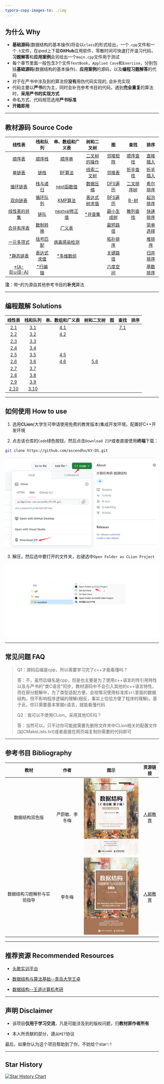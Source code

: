 ```yaml
---
typora-copy-images-to: ./img
---
```


## 为什么 Why

- **基础源码**(数据结构的基本操作)将会以`class`的形式给出，一个`.cpp`文件和一个`.h`文件，在*ipad*上下载**GitHub**应用软件，零散时间可快速打开温习代码，**习题解答**和**应用案例**会另给出一个`main.cpp`文件用于测试
- 每个章节里面一般包含3个文件`TextBook`，`Applied Case`和`Exercise`，分别包括**基础源码**(数据结构的基本操作)、**应用案例**的源码，以及**编程习题解答**的代码
- 对于在严书中涉及到的算法但**没有**用伪代码实现的, 会补充实现
- 代码主要以**严书**的为主，同时会补充参考书目的代码，遇到**完全重复**的算法时，**采用严书的实现方式**
- 命名方式、代码规范选用**严书标准**
- **开箱即用**

------



## 教材源码 Source Code

|                            线性表                            |                           栈和队列                           |                       串、数组和广义表                       |                          树和二叉树                          |                              图                              |                             查找                             |                             排序                             |
| :----------------------------------------------------------: | :----------------------------------------------------------: | :----------------------------------------------------------: | :----------------------------------------------------------: | :----------------------------------------------------------: | :----------------------------------------------------------: | :----------------------------------------------------------: |
| <a href="02-Linear List\TextBook\01_SqList\SqList.cpp">顺序表</a> | <a href="03-Stack_Queue/TextBook/01_SqStack/SqStack.cpp">顺序栈</a> | <a href="04-String_ Array_Generalized List\TextBook\01_SString\SString.cpp">顺序串</a> | <a href="05-Tree_Binary Tree/TextBook/01_BiTree/BiTree.cpp">二叉树的操作</a> | <a href="06-Graph/TextBook/01_AdjacencyMatrix/AdjacencyMatrix.cpp">邻接矩阵</a> | <a href="07-Searching/TextBook/01_Search_Seq/Search_Seq.cpp">顺序查找</a> | <a href="08-Sorting/TextBook/01_InsertSort/InsertSort.cpp">直接插入</a> |
| <a href="02-Linear List\TextBook\02_LinkList\LinkList.cpp">单链表</a> | <a href="03-Stack_Queue/TextBook/02_LinkStack/LinkStack.cpp">链栈</a> | <a href="04-String_ Array_Generalized List\TextBook\02_Index_BF\Index_BF.cpp">BF算法</a> | <a href="05-Tree_Binary Tree\TextBook\02_BiThrTree\BiThrTree.cpp">线索二叉树</a> | <a href="06-Graph/TextBook/02_AdjacencyList/AdjacencyList.cpp">邻接表</a> | <a href="07-Searching/TextBook/02_Search_Bin/Search_Bin.cpp">折半查找</a> | <a href="08-Sorting/TextBook/02_BInsertSort/BInsertSort.cpp">折半插入</a> |
| <a href="02-Linear List\TextBook\03_CLinkList\CLinkList.cpp">循环链表</a> | <a href="03-Stack_Queue/TextBook/03_StackAndRecursion/StackAndRecursion.cpp">栈与递归</a> | <a href="04-String_ Array_Generalized List\TextBook\03_next\next.cpp">next函数值</a> | <a href="05-Tree_Binary Tree/Applied Case/DataCompression/HuffmanTree.cpp">数据压缩</a> |    <a href="06-Graph/TextBook/03_DFS/DFS.cpp">DFS遍历</a>    | <a href="07-Searching/TextBook/03_BSTree/BSTree.cpp">二叉排序树</a> | <a href="08-Sorting/TextBook/03_ShellSort/ShellSort.cpp">希尔排序</a> |
| <a href="02-Linear List\TextBook\04_DuLinkList\DuLinkList.cpp">双向链表</a> | <a href="03-Stack_Queue/TextBook/04_SqQueue/SqQueue.cpp">循环队列</a> | <a href="04-String_ Array_Generalized List\TextBook\04_Index_KMP\Index_KMP.cpp">KMP算法</a> | <a href="05-Tree_Binary Tree\Applied Case\BinaryTreeComputeExp\ComputeExpression.cpp">表达式树求值</a> |    <a href="06-Graph\TextBook\04_BFS\BFS.cpp">BFS遍历</a>    | <a href="07-Searching/TextBook/04_B- Tree/B_Tree.cpp">B-树</a> | <a href="08-Sorting/TextBook/04_BubbleSort/BubbleSort.cpp">起泡排序</a> |
| <a href="02-Linear List\TextBook\05_Union\Union.cpp">线性表的并集</a> | <a href="03-Stack_Queue/TextBook/05_LinkQueue/LinkQueue.cpp">链队</a> | <a href="04-String_ Array_Generalized List\TextBook\05_nextval\nextval.cpp">nextval修正值</a> | <a href="05-Tree_Binary Tree/TextBook/03_DisjointSet/DisjointSet.cpp">*并查集</a> | <a href="06-Graph/TextBook/05_MinimumCostSpanningTree/MinimumCostSpanningTree.cpp">最小生成树</a> | <a href="07-Searching/TextBook/05_HashTable/HashTable.cpp">散列查找</a> | <a href="08-Sorting/TextBook/05_QuickSort/QuickSort.cpp">快速排序</a> |
| <a href="02-Linear List\TextBook\06_MergeList\MergeList.cpp">合并有序表</a> | <a href="03-Stack_Queue\Applied Case\Conversion\Conversion.cpp">数制转换</a> | <a href="04-String_ Array_Generalized List\TextBook\06_GList\GList.cpp">广义表</a> |                                                              | <a href="06-Graph/TextBook/06_ShortestPath/ShortestPath.cpp">最短路径</a> |                                                              | <a href="08-Sorting/TextBook/06_SelectSort/SelectSort.cpp">简单选择</a> |
| <a href="02-Linear List/Applied Case/Polynomial/Polynomial.cpp">一元多项式</a> | <a href="03-Stack_Queue/Applied Case/Matching/Matching.cpp">括号匹配</a> | <a href="04-String_ Array_Generalized List\Applied Case\Virus_detection\Virus_detection.cpp">病毒感染检测</a> |                                                              | <a href="06-Graph/TextBook/07_TopologicalSort/TopologicalSort.cpp">拓扑排序</a> |                                                              | <a href="08-Sorting/TextBook/07_HeapSort/HeapSort.cpp">堆排序</a> |
| <a href="02-Linear List/TextBook/SLinkList/SLinkList.cpp">*静态链表</a> | <a href="03-Stack_Queue/Applied Case/EvaluateExpression/EvaluateExpression.cpp">表达式求值</a> | <a href="04-String_ Array_Generalized List/TextBook/Array/Array.cpp">*多维数组</a> |                                                              | <a href="06-Graph/TextBook/08_CriticalPath/CriticalPath.cpp">关键路径</a> |                                                              | <a href="08-Sorting/TextBook/08_MergeSort/MergeSort.cpp">归并排序</a> |
| <a href="02-Linear List/TextBook/Difference/Difference.cpp">*(A-B)∪(B-A)</a> | <a href="03-Stack_Queue/TextBook/LineEdit/LineEdit.cpp">*行编辑</a> |                                                              |                                                              | <a href="06-Graph/Applied Case/SixDegreeSeparation/SixDegree_BFS.cpp">六度空间</a> |                                                              | <a href="08-Sorting/TextBook/09_RadixSort/RadixSort.cpp">基数排序</a> |

**注**：带`*`的为源自其他参考书目的**补充**算法

------



## 编程题解 Solutions

|                            线性表                            |                           栈和队列                           |                       串、数组和广义表                       |                          树和二叉树                          |  图  |                             查找                             | 排序 |
| :----------------------------------------------------------: | :----------------------------------------------------------: | :----------------------------------------------------------: | :----------------------------------------------------------: | :--: | :----------------------------------------------------------: | :--: |
| <a href="02-Linear List/Exercise/2.1_MergeList/MergeList.cpp">2.1</a> | <a href="03-Stack_Queue/Exercise/3.1_DblStack/DblStack.cpp">3.1</a> | <a href="04-String_ Array_Generalized List/Exercise/4.1_CharacterFrequencyStatistics/CharacterFrequencyStatistics.cpp">4.1</a> |                                                              |      | <a href="07-Searching/Exercise/7.1_BinSearch_Cur/BinSearch_Cur.cpp">7.1</a> |      |
| <a href="02-Linear List/Exercise/2.2_MergeList/MergeList.cpp">2.2</a> | <a href="03-Stack_Queue\Exercise\3.2_IsPalindrome\IsPalindrome.cpp">3.2</a> | <a href="04-String_ Array_Generalized List/Exercise/4.2_Inverse/Inverse.cpp">4.2</a> |                                                              |      |                                                              |      |
| <a href="02-Linear List/Exercise/2.3_Intersection/Intersection.cpp">2.3</a> | <a href="03-Stack_Queue/Exercise/3.3_InOutS/InOutS.cpp">3.3</a> |                                                              |                                                              |      |                                                              |      |
| <a href="02-Linear List\Exercise\2.4_Difference\Difference.cpp">2.4</a> | <a href="03-Stack_Queue/Exercise/3.4_Postfix/Postfix.cpp">3.4</a> |                                                              |                                                              |      |                                                              |      |
| <a href="02-Linear List/Exercise/2.5_Decompose/Decompose.cpp">2.5</a> | <a href="03-Stack_Queue/Exercise/3.5_Judge/Judge.cpp">3.5</a> | <a href="04-String_ Array_Generalized List/Exercise/4.5_IsEqual/isEqual.cpp">4.5</a> |                                                              |      |                                                              |      |
|  <a href="02-Linear List\Exercise\2.6_Max\Max.cpp">2.6</a>   | <a href="03-Stack_Queue/Exercise/3.6_LinkQueue/LinkQueue.cpp">3.6</a> | <a href="04-String_ Array_Generalized List/Exercise/4.6_Partition/Partition.cpp">4.6</a> | <a href="05-Tree_Binary Tree/Exercise/5.6_LevelOrderTraversal/LevelOrderTraversal.cpp">5.6</a> |      |                                                              |      |
| <a href="02-Linear List\Exercise\2.7_Inverse\Inverse.cpp">2.7</a> | <a href="03-Stack_Queue/Exercise/3.7_SqQueueWithTag/SqQueueWithTag.cpp">3.7</a> |                                                              |                                                              |      |                                                              |      |
| <a href="02-Linear List\Exercise\2.8_DeleteMinMax\DeleteMinMax.cpp">2.8</a> | <a href="03-Stack_Queue/Exercise/3.8_Deque/Deque.cpp">3.8</a> |                                                              |                                                              |      |                                                              |      |
| <a href="02-Linear List/Exercise/2.9_Exchange/Exchange.cpp">2.9</a> |  <a href="03-Stack_Queue/Exercise/3.9_Ack/Ack.cpp">3.9</a>   |                                                              |                                                              |      |                                                              |      |
| <a href="02-Linear List/Exercise/2.10_DeleteItem/DeleteItem.cpp">2.10</a> | <a href="03-Stack_Queue/Exercise/3.10_RecursionInLinkList/RecursionInLinkList.cpp">3.10</a> |                                                              |                                                              |      |                                                              |      |

------



## 如何使用 How to use

1. 选用**CLion**(大学生可申请使用免费的教育版本)集成开发环境，配置好C++开发环境

2. 点击该仓库的`Code`绿色按钮，然后点击`Download ZIP`或者直接使用**终端**下载：

```bash
git clone https://github.com/ascendho/KY-DS.git
```

![](img/C0J__QFOH%5D4RD%7D%5BU%7DHYWV@B.png)

3. 解压，然后选中要打开的文件夹，右键选中`Open Folder as CLion Project`

![1](img/1.png)

------



## 常见问题 FAQ

> Q1：源码后缀是cpp，所以需要学习完了c++才能看懂吗？
>
> 答：不，虽然后缀名是cpp，但是也主要是为了使用c++语言的传引用特性以及与严书的"类C语言"同步，教材源码中不会引入其他的c++语言特性，而在部分题解中，为了类型适配方便，会视情况使用标准库`stl`里面的数据结构，但不影响程序逻辑的理解(相反，事实上恰恰方便了程序的理解)。基于此，你只需要基本掌握c语言，就能看懂代码
>
> 
>
> Q2：我可以不使用CLion，采用其他IDE吗？
>
> 答：当然可以，只不过你可能就需要先删除文件夹中CLion相关的配置文件(如CMakeLists.txt)或者直接在网页端复制你需要的代码即可

------



## 参考书目 Bibliography

|            教材            |      作者      |                             图示                             |                           资源链接                           |
| :------------------------: | :------------: | :----------------------------------------------------------: | :----------------------------------------------------------: |
|       数据结构双色版       | 严蔚敏、李冬梅 | ![数据结构（C语言版）（第2版）](img/2110398aa6025c417e71.jpeg) | <a href="https://www.ryjiaoyu.com/book/details/45170">人邮教育</a> |
| 数据结构习题解析与实验指导 |     李冬梅     | ![数据结构习题解析与实验指导](img/2204c1aa113663e88ab9.png)  | <a href="https://www.ryjiaoyu.com/book/details/43313">人邮教育</a> |

------



## 推荐资源 Recommended Resources

- <a href="https://www.educoder.net/paths/jizlwfkq">头歌实训平台</a>

- <a href="https://www.bilibili.com/video/BV1nJ411V7bd/?spm_id_from=333.337.search-card.all.click">数据结构与算法基础--青岛大学王卓</a>

- <a href="https://www.bilibili.com/video/BV1b7411N798?p=51&spm_id_from=pageDriver&vd_source=61a8f743f4489a59a143809ed7fb1159">数据结构--王道计算机考研</a>

------



## 声明 Disclaimer

- 该项目**仅用于学习交流**，凡是可能涉及到的版权问题，归**教材原作者所有**

- 本人所贡献的部分，遵从`MIT`协议

最后，如果你认为这个项目帮助到了你，不妨给个star✨!

------



## Star History

[![Star History Chart](https://api.star-history.com/svg?repos=ascendho/KY-DS&type=Date)](https://star-history.com/#ascendho/KY-DS&Date)
